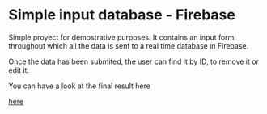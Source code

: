 # Simple input database - Firebase

Simple proyect for demostrative purposes. It contains an input form throughout which all the data is sent to a real time database in Firebase.

Once the data has been submited, the user can find it by ID, to remove it or edit it.

You can have a look at the final result here

<a href='https://budy6991.github.io/simple-input-database/'>here </a>
